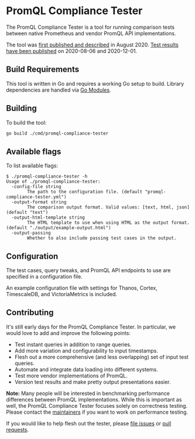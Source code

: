 # PromQL Compliance Tester

The PromQL Compliance Tester is a tool for running comparison tests between native Prometheus and vendor PromQL API implementations.

The tool was [first published and described](https://promlabs.com/blog/2020/08/06/comparing-promql-correctness-across-vendors) in August 2020. [Test results have been published](https://promlabs.com/promql-compliance-tests) on 2020-08-06 and 2020-12-01.

## Build Requirements

This tool is written in Go and requires a working Go setup to build. Library dependencies are handled via [Go Modules](https://blog.golang.org/using-go-modules).

## Building

To build the tool:

```bash
go build ./cmd/promql-compliance-tester
```

## Available flags

To list available flags:

```
$ ./promql-compliance-tester -h
Usage of ./promql-compliance-tester:
  -config-file string
    	The path to the configuration file. (default "promql-compliance-tester.yml")
  -output-format string
    	The comparison output format. Valid values: [text, html, json] (default "text")
  -output-html-template string
    	The HTML template to use when using HTML as the output format. (default "./output/example-output.html")
  -output-passing
    	Whether to also include passing test cases in the output.
```

## Configuration

The test cases, query tweaks, and PromQL API endpoints to use are specified in a configuration file.

An example configuration file with settings for Thanos, Cortex, TimescaleDB, and VictoriaMetrics is included.

## Contributing

It's still early days for the PromQL Compliance Tester. In particular, we would love to add and improve the following points:

* Test instant queries in addition to range queries.
* Add more variation and configurability to input timestamps.
* Flesh out a more comprehensive (and less overlapping) set of input test queries.
* Automate and integrate data loading into different systems.
* Test more vendor implementations of PromQL.
* Version test results and make pretty output presentations easier.

**Note:** Many people will be interested in benchmarking performance differences between PromQL implementations. While this is important as well, the PromQL Compliance Tester focuses solely on correctness testing. Please contact the [maintainers](../MAINTAINERS.md) if you want to work on performance testing.

If you would like to help flesh out the tester, please [file issues](https://github.com/prometheus/compliance/issues) or [pull requests](https://github.com/prometheus/compliance/pulls).
